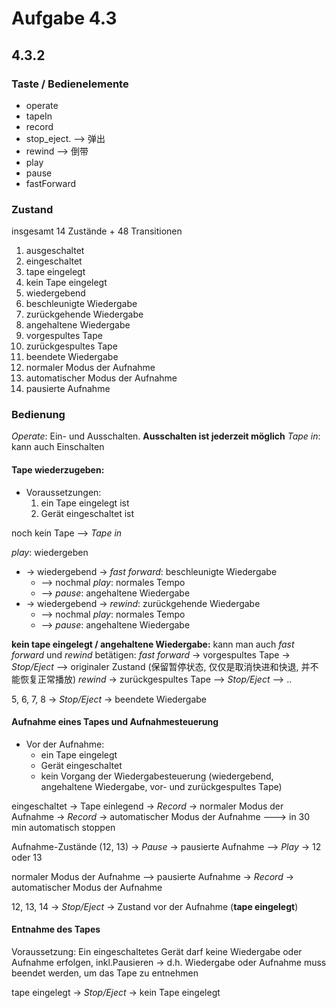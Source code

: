 # Aufgabe 4.3

## 4.3.2

### Taste / Bedienelemente
- operate
- tapeIn
- record
- stop_eject. --> 弹出
- rewind --> 倒带
- play
- pause
- fastForward

### Zustand
insgesamt 14 Zustände + 48 Transitionen
1. ausgeschaltet
2. eingeschaltet
3. tape eingelegt
4. kein Tape eingelegt
5. wiedergebend
6. beschleunigte Wiedergabe
7. zurückgehende Wiedergabe
8. angehaltene Wiedergabe
9. vorgespultes Tape
10. zurückgespultes Tape
11. beendete Wiedergabe
12. normaler Modus der Aufnahme
13. automatischer Modus der Aufnahme
14. pausierte Aufnahme


### Bedienung
*Operate*: Ein- und Ausschalten. 
**Ausschalten ist jederzeit möglich**
*Tape in*: kann auch Einschalten

#### Tape wiederzugeben:
- Voraussetzungen:
	1. ein Tape eingelegt ist
	2. Gerät eingeschaltet ist

noch kein Tape --> *Tape in*

*play*: wiedergeben 
- -> wiedergebend -> *fast forward*: beschleunigte Wiedergabe 
	- --> nochmal *play*: normales Tempo
	- --> *pause*: angehaltene Wiedergabe
- -> wiedergebend -> *rewind*: zurückgehende Wiedergabe
	- --> nochmal *play*: normales Tempo
	- --> *pause*: angehaltene Wiedergabe

**kein tape eingelegt / angehaltene Wiedergabe:**
kann man auch *fast forward* und *rewind* betätigen:
*fast forward*  -> vorgespultes Tape -> *Stop/Eject* --> originaler Zustand (保留暂停状态, 仅仅是取消快进和快退, 并不能恢复正常播放)
*rewind* -> zurückgespultes Tape --> *Stop/Eject*  --> ..

5, 6, 7, 8 -> *Stop/Eject* -> beendete Wiedergabe

#### Aufnahme eines Tapes und Aufnahmesteuerung
- Vor der Aufnahme: 
	- ein Tape eingelegt
	- Gerät eingeschaltet
	- kein Vorgang der Wiedergabesteuerung (wiedergebend, angehaltene Wiedergabe, vor- und zurückgespultes Tape)

eingeschaltet -> Tape einlegend -> *Record* -> normaler Modus der Aufnahme -> *Record* -> automatischer Modus der Aufnahme ---> in 30 min automatisch stoppen

Aufnahme-Zustände (12, 13) -> *Pause* -> pausierte Aufnahme --> *Play* -> 12 oder 13

normaler Modus der Aufnahme --> pausierte Aufnahme -> *Record* -> automatischer Modus der Aufnahme

12, 13, 14 -> *Stop/Eject* -> Zustand vor der Aufnahme (**tape eingelegt**)

#### Entnahme des Tapes
Voraussetzung: Ein eingeschaltetes Gerät darf keine Wiedergabe oder Aufnahme erfolgen, inkl.Pausieren
-> d.h. Wiedergabe oder Aufnahme muss beendet werden, um das Tape zu entnehmen

tape eingelegt -> *Stop/Eject* -> kein Tape eingelegt



